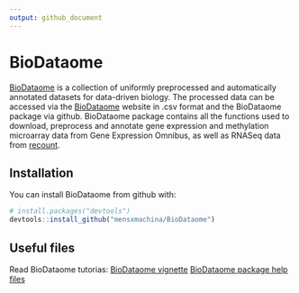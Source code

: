 ```yaml
---
output: github_document
---
```


<!-- README.md is generated from README.Rmd. Please edit that file -->



# BioDataome

[BioDataome](http://dataome.mensxmachina.org/) is a collection of uniformly preprocessed and automatically annotated datasets for data-driven biology. The processed data can be accessed via the [BioDataome](http://dataome.mensxmachina.org/) website in .csv format and the BioDataome package via github. BioDataome package contains all the functions used to download, preprocess and annotate gene expression and methylation microarray data from Gene Expression Omnibus, as well as RNASeq data from [recount](https://jhubiostatistics.shinyapps.io/recount/).

## Installation

You can install BioDataome from github with:


```r
# install.packages("devtools")
devtools::install_github("mensxmachina/BioDataome")
```

## Useful files

Read BioDataome tutorias:
[BioDataome vignette](http://dataome.mensxmachina.org/documentation)
[BioDataome package help files](BioDataome.pdf)


